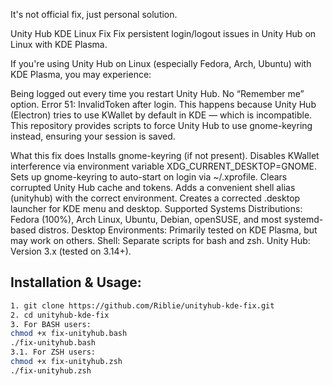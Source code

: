 It's not official fix, just personal solution.

Unity Hub KDE Linux Fix
Fix persistent login/logout issues in Unity Hub on Linux with KDE Plasma. 

If you're using Unity Hub on Linux (especially Fedora, Arch, Ubuntu) with KDE Plasma, you may experience:

Being logged out every time you restart Unity Hub.
No “Remember me” option.
Error 51: InvalidToken after login.
This happens because Unity Hub (Electron) tries to use KWallet by default in KDE — which is incompatible.
This repository provides scripts to force Unity Hub to use gnome-keyring instead, ensuring your session is saved.

What this fix does
Installs gnome-keyring (if not present).
Disables KWallet interference via environment variable XDG_CURRENT_DESKTOP=GNOME.
Sets up gnome-keyring to auto-start on login via ~/.xprofile.
Clears corrupted Unity Hub cache and tokens.
Adds a convenient shell alias (unityhub) with the correct environment.
Creates a corrected .desktop launcher for KDE menu and desktop.
Supported Systems
Distributions: Fedora (100%), Arch Linux, Ubuntu, Debian, openSUSE, and most systemd-based distros.
Desktop Environments: Primarily tested on KDE Plasma, but may work on others.
Shell: Separate scripts for bash and zsh.
Unity Hub: Version 3.x (tested on 3.14+).

## Installation & Usage:

```bash
1. git clone https://github.com/Riblie/unityhub-kde-fix.git
2. cd unityhub-kde-fix
3. For BASH users: 
chmod +x fix-unityhub.bash 
./fix-unityhub.bash
3.1. For ZSH users:
chmod +x fix-unityhub.zsh
./fix-unityhub.zsh

